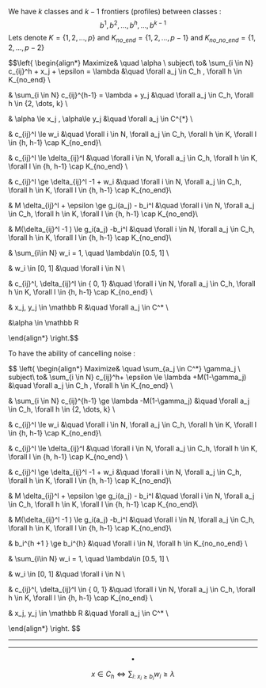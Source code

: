 We have $k$ classes and $k-1$ frontiers (profiles) between classes :
$$
b^1, b^2, \dots, b^h, \dots, b^{k-1}
$$
Lets denote $K = \{ 1, 2, \dots ,p \}$ and  $K_{no\_end} = \{ 1, 2, \dots ,p-1 \}$ and $K_{no\_no\_end} = \{ 1, 2, \dots ,p-2 \}$


$$\left\{
\begin{align*}
Maximize& \quad \alpha \\
subject\ to& \sum_{i \in N} c_{ij}^h + x_j + \epsilon = \lambda &\quad \forall a_j \in C_h , \forall h \in K_{no\_end} \\

& \sum_{i \in N} c_{ij}^{h-1} = \lambda + y_j &\quad \forall a_j \in C_h, \forall h \in \{2, \dots, k\} \\

& \alpha \le x_j , \alpha\le y_j  &\quad  \forall a_j \in C^{*} \\

& c_{ij}^l \le w_i   &\quad \forall i \in N, \forall a_j \in C_h, \forall h \in K, \forall l \in \{h, h-1\} \cap K_{no\_end}\\

& c_{ij}^l \le \delta_{ij}^l   &\quad \forall i \in N, \forall a_j \in C_h, \forall h \in K, \forall l \in \{h, h-1\} \cap K_{no\_end} \\

& c_{ij}^l \ge \delta_{ij}^l -1 + w_i   &\quad  \forall i \in N, \forall a_j \in C_h, \forall h \in K, \forall l \in \{h, h-1\} \cap K_{no\_end}\\

& M \delta_{ij}^l + \epsilon  \ge g_i(a_j) - b_i^l   &\quad \forall i \in N,  \forall a_j \in C_h, \forall h \in K, \forall l \in \{h, h-1\} \cap K_{no\_end}\\

& M(\delta_{ij}^l -1 ) \le g_i(a_j) -b_i^l   &\quad  \forall i \in N, \forall a_j \in C_h, \forall h \in K, \forall l \in \{h, h-1\} \cap K_{no\_end}\\

& \sum_{i\in N} w_i = 1, \quad \lambda\in [0.5, 1] \\

& w_i \in [0, 1] &\quad \forall i \in N \\

& c_{ij}^l, \delta_{ij}^l \in \{ 0, 1\} &\quad \forall i \in N, \forall a_j \in C_h, \forall h \in K, \forall l \in \{h, h-1\} \cap K_{no\_end} \\

& x_j, y_j \in \mathbb R &\quad \forall a_j \in C^* \\

&\alpha \in \mathbb R

\end{align*}
\right.$$




To have the ability of cancelling noise :

$$
\left\{
\begin{align*}
Maximize& \quad \sum_{a_j \in C^*} \gamma_j \\
subject\ to& \sum_{i \in N} c_{ij}^h+ \epsilon \le \lambda +M(1-\gamma_j) &\quad \forall a_j \in C_h , \forall h \in K_{no\_end} \\

& \sum_{i \in N} c_{ij}^{h-1} \ge \lambda -M(1-\gamma_j) &\quad \forall a_j \in C_h, \forall h \in \{2, \dots, k\} \\

& c_{ij}^l \le w_i   &\quad \forall i \in N, \forall a_j \in C_h, \forall h \in K, \forall l \in \{h, h-1\} \cap K_{no\_end}\\

& c_{ij}^l \le \delta_{ij}^l   &\quad \forall i \in N, \forall a_j \in C_h, \forall h \in K, \forall l \in \{h, h-1\} \cap K_{no\_end} \\

& c_{ij}^l \ge \delta_{ij}^l -1 + w_i   &\quad  \forall i \in N, \forall a_j \in C_h, \forall h \in K, \forall l \in \{h, h-1\} \cap K_{no\_end}\\

& M \delta_{ij}^l + \epsilon  \ge g_i(a_j) - b_i^l   &\quad \forall i \in N,  \forall a_j \in C_h, \forall h \in K, \forall l \in \{h, h-1\} \cap K_{no\_end}\\

& M(\delta_{ij}^l -1 ) \le g_i(a_j) -b_i^l   &\quad  \forall i \in N, \forall a_j \in C_h, \forall h \in K, \forall l \in \{h, h-1\} \cap K_{no\_end}\\

& b_i^{h +1 } \ge b_i^{h} &\quad \forall i \in N, \forall h \in K_{no\_no\_end} \\

& \sum_{i\in N} w_i = 1, \quad \lambda\in [0.5, 1] \\

& w_i \in [0, 1] &\quad \forall i \in N \\

& c_{ij}^l, \delta_{ij}^l \in \{ 0, 1\} &\quad \forall i \in N, \forall a_j \in C_h, \forall h \in K, \forall l \in \{h, h-1\} \cap K_{no\_end} \\

& x_j, y_j \in \mathbb R &\quad \forall a_j \in C^* \\


\end{align*}
\right.
$$


___
___


$$
\bullet
$$


$$
x \in C_h \iff \sum_{i:\ x_i \ge b_i} w_i \ge \lambda
$$